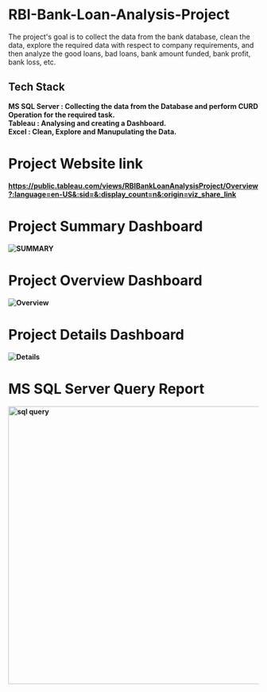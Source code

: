 # RBI-Bank-Loan-Analysis-Project
The project's goal is to collect the data from the bank database, clean the data, explore the required data with respect to company requirements, and then analyze the good loans, bad loans, bank amount funded, bank profit, bank loss, etc.
## Tech Stack
<B>MS SQL Server<B/> : Collecting the data from the Database and perform CURD Operation for the required task.</br>
<B>Tableau<B/> : Analysing and creating a Dashboard.</br>
<B>Excel<B/> : Clean, Explore and Manupulating the Data.
# Project Website link
https://public.tableau.com/views/RBIBankLoanAnalysisProject/Overview?:language=en-US&:sid=&:display_count=n&:origin=viz_share_link
# Project Summary Dashboard
![SUMMARY](https://github.com/Rakesh3596/RBI-Bank-Loan-Analysis-Project/assets/101379879/2c602b80-a63b-492d-8893-be071f499ffc)
# Project Overview Dashboard
![Overview](https://github.com/Rakesh3596/RBI-Bank-Loan-Analysis-Project/assets/101379879/81fbddb8-cc95-449c-8335-e72114f01425)
# Project Details Dashboard
![Details](https://github.com/Rakesh3596/RBI-Bank-Loan-Analysis-Project/assets/101379879/223218f3-5011-416c-be1f-1b62e12a4f86)
# MS SQL Server Query Report
<img width="559" alt="sql query " src="https://github.com/Rakesh3596/RBI-Bank-Loan-Analysis-Project/assets/101379879/f584636f-52c0-4a35-adb4-9adb70dafb70">
